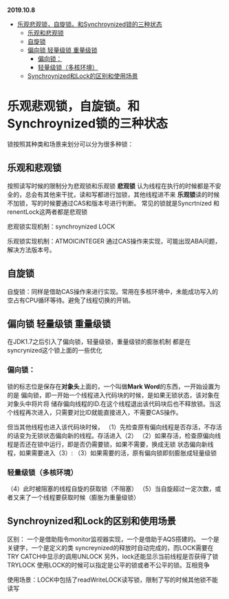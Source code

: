 **2019.10.8**

   * [乐观悲观锁，自旋锁。和Synchroynized锁的三种状态](#乐观悲观锁自旋锁和synchroynized锁的三种状态)
      * [乐观和悲观锁](#乐观和悲观锁)
      * [自旋锁](#自旋锁)
      * [偏向锁 轻量级锁 重量级锁](#偏向锁-轻量级锁-重量级锁)
         * [偏向锁：](#偏向锁)
         * [轻量级锁（多核环境）](#轻量级锁多核环境)
      * [Synchroynized和Lock的区别和使用场景](#synchroynized和lock的区别和使用场景)


# 乐观悲观锁，自旋锁。和Synchroynized锁的三种状态
锁按照其种类和场景来划分可以分为很多种锁：

## 乐观和悲观锁
按照读写时候的限制分为悲观锁和乐观锁
**悲观锁** 认为线程在执行的时候都是不安全的，总会有其他来干扰，读和写都进行加锁，其他线程进不来
**乐观锁**读的时候不加锁，写的时候要通过CAS和版本号进行判断。
常见的锁就是Syncrtnized 和renentLock这两者都是悲观锁

悲观锁实现机制：synchroynized LOCK

乐观锁实现机制：ATMOICiNTEGER 通过CAS操作来实现，可能出现ABA问题，解决方法版本号。

## 自旋锁
自旋锁：同样是借助CAS操作来进行实现。常用在多核环境中，未能成功写入的空占有CPU循环等待。避免了线程切换的开销。

## 偏向锁 轻量级锁 重量级锁

在JDK1.7之后引入了偏向锁，轻量级锁，重量级锁的膨胀机制
都是在syncrynized这个锁上面的一些优化

### 偏向锁：
锁的标志位是保存在**对象头**上面的，一个叫做**Mark Word**的东西，一开始设置为的是
偏向锁，即一开始一个线程进入代码块的时候，是如果无锁状态，该对象在对象头中将片将
储存偏向线程的ID.在这个线程退出该代码块后也不释放锁。当这个线程再次进入，只需要对比ID就能直接进入，不需要CAS操作。

但当其他线程也进入该代码块时候，
（1）先检查原有偏向线程是否存活，不存活的话变为无锁状态偏向新的线程。存活进入（2）
（2）如果存活，检查原偏向线程是否还在锁中运行，即是否仍需要锁，如果不需要，换成无锁
状态偏向新线程，如果需要进入（3）:
（3）如果需要的活，原有偏向锁即刻膨胀成轻量级锁

### 轻量级锁（多核环境）
（4）此时被阻塞的线程自旋的获取锁（不阻塞）
（5）当自旋超过一定次数，或者又来了一个线程要获取时候（膨胀为重量级锁）


## Synchroynized和Lock的区别和使用场景
区别：
一个是借助指令monitor监视器实现，一个是借助于AQS搭建的。
一个是关键字，一个是定义的类
syncreynized的释放时自动完成的，而LOCK需要在TRY CATCH中显示的调用UNLOCK
另外，lock还能显示当前线程是否获得了锁 TRYLOCK
使用LOCK的时候可以指定是公平的锁或者不公平的锁。互相竞争

使用场景：LOCK中包括了readWriteLOCK读写锁，限制了写的时候其他锁不能读写




